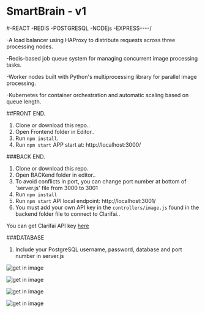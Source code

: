 # SmartBrain - v1
#-REACT -REDIS -POSTGRESQL -NODEjs -EXPRESS----/

-A load balancer using HAProxy to distribute requests across three processing nodes.

-Redis-based job queue system for managing concurrent image processing tasks.

-Worker nodes built with Python's multiprocessing library for parallel image processing.

-Kubernetes for container orchestration and automatic scaling based on queue length.

##FRONT END.
1. Clone or download this repo..
2. Open Frontend folder in Editor..
3. Run `npm install`.
4. Run `npm start` APP start at: http://localhost:3000/

###BACK END.
1. Clone or download this repo.
2. Open BACKend folder in editor..
3. To avoid conflicts in port, you can change port number at bottom of 'server.js' file from 3000 to 3001
3. Run `npm install`
4. Run `npm start` API local endpoint: http://localhost:3001/
5. You must add your own API key in the `controllers/image.js` found in the backend folder file to connect to Clarifai..

You can get Clarifai API key [here](https://www.clarifai.com/)

###DATABASE
1. Include your PostgreSQL username, password, database and port number in server.js

![get in image](../master/img1.JPG)

![get in image](../master/img2.JPG)

![get in image](../master/img3.JPG)

![get in image](../master/img3.JPG)
